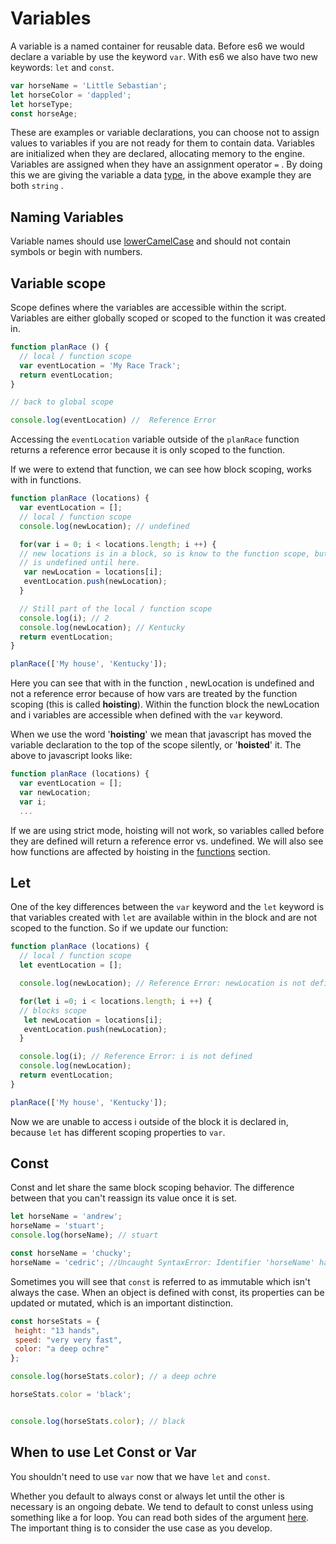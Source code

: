 # Variables

A variable is a named container for reusable data. Before es6 we would declare a variable by use the keyword `var`. With es6 we also have two new keywords: `let` and `const`.

```javascript
var horseName = 'Little Sebastian';
let horseColor = 'dappled';
let horseType; 
const horseAge;
```

These are examples or variable declarations, you can choose not to assign values to variables if you are not ready for them to contain data. Variables are initialized when they are declared, allocating memory to the engine. Variables are assigned when they have an assignment operator `=` . By doing this we are giving the variable a data [type](types-data-types.md), in the above example they are both `string` .

## Naming Variables

Variable names should use [lowerCamelCase](https://eslint.org/docs/rules/camelcase) and should not contain symbols or begin with numbers.

## Variable scope

Scope defines where the variables are accessible within the script. Variables are either globally scoped or scoped to the function it was created in.

```javascript
function planRace () { 
  // local / function scope
  var eventLocation = 'My Race Track';
  return eventLocation;
}

// back to global scope

console.log(eventLocation) //  Reference Error
```

Accessing the `eventLocation` variable outside of the `planRace` function returns a reference error because it is only scoped to the function.

If we were to extend that function, we can see how block scoping, works with in functions.

```javascript
function planRace (locations) { 
  var eventLocation = [];
  // local / function scope
  console.log(newLocation); // undefined

  for(var i = 0; i < locations.length; i ++) {
  // new locations is in a block, so is know to the function scope, but
  // is undefined until here.
   var newLocation = locations[i];
   eventLocation.push(newLocation);  
  }

  // Still part of the local / function scope
  console.log(i); // 2
  console.log(newLocation); // Kentucky
  return eventLocation;
}

planRace(['My house', 'Kentucky']);
```

Here you can see that with in the function , newLocation is undefined and not a reference error because of how vars are treated by the function scoping \(this is called **hoisting**\). Within the function block the newLocation and i variables are accessible when defined with the `var` keyword.

When we use the word '**hoisting**' we mean that javascript has moved the variable declaration to the top of the scope silently, or '**hoisted**' it. The above to javascript looks like:

```javascript
function planRace (locations) { 
  var eventLocation = [];
  var newLocation;
  var i;
  ...
```

If we are using strict mode, hoisting will not work, so variables called before they are defined will return a reference error vs. undefined. We will also see how functions are affected by hoisting in the [functions](../objects/functions.md) section.

## Let

One of the key differences between the `var` keyword and the `let` keyword is that variables created with `let` are available within in the block and are not scoped to the function. So if we update our function:

```javascript
function planRace (locations) { 
  // local / function scope
  let eventLocation = [];

  console.log(newLocation); // Reference Error: newLocation is not defined

  for(let i =0; i < locations.length; i ++) {
  // blocks scope
   let newLocation = locations[i];
   eventLocation.push(newLocation);  
  }

  console.log(i); // Reference Error: i is not defined
  console.log(newLocation); 
  return eventLocation;
}

planRace(['My house', 'Kentucky']);
```

Now we are unable to access i outside of the block it is declared in, because `let` has different scoping properties to `var`.

## Const

Const and let share the same block scoping behavior. The difference between that you can't reassign its value once it is set.

```javascript
let horseName = 'andrew';
horseName = 'stuart'; 
console.log(horseName); // stuart

const horseName = 'chucky';
horseName = 'cedric'; //Uncaught SyntaxError: Identifier 'horseName' has already been declared
```

Sometimes you will see that `const` is referred to as immutable which isn't always the case. When an object is defined with const, its properties can be updated or mutated, which is an important distinction.

```javascript
const horseStats = {
 height: "13 hands",
 speed: "very very fast",
 color: "a deep ochre"
};

console.log(horseStats.color); // a deep ochre

horseStats.color = 'black';


console.log(horseStats.color); // black
```

## When to use Let Const or Var

You shouldn't need to use `var` now that we have `let` and `const`.

Whether you default to always const or always let until the other is necessary is an ongoing debate. We tend to default to const unless using something like a for loop. You can read both sides of the argument [here](https://css-tricks.com/let-vs-const/). The important thing is to consider the use case as you develop.

